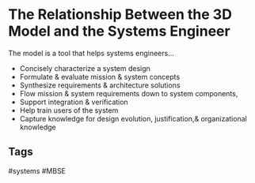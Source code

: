 # The Relationship Between the 3D Model and the Systems Engineer 

The model is a tool that helps systems engineers...
* Concisely characterize a system design
* Formulate & evaluate mission & system concepts
* Synthesize requirements & architecture solutions
* Flow mission & system requirements down to system components,
* Support integration & verification
* Help train users of the system
* Capture knowledge for design evolution, justification,& organizational knowledge

## Tags
#systems #MBSE
